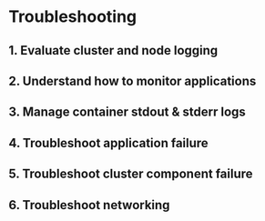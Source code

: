 # Troubleshooting

## 1. Evaluate cluster and node logging

## 2. Understand how to monitor applications

## 3. Manage container stdout & stderr logs

## 4. Troubleshoot application failure

## 5. Troubleshoot cluster component failure

## 6. Troubleshoot networking
